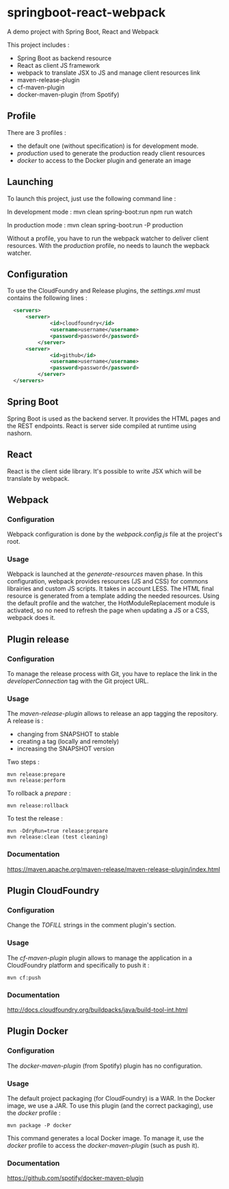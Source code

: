# springboot-react-webpack
A demo project with Spring Boot, React and Webpack

This project includes :
* Spring Boot as backend resource
* React as client JS framework
* webpack to translate JSX to JS and manage client resources link
* maven-release-plugin
* cf-maven-plugin
* docker-maven-plugin (from Spotify)

## Profile

There are 3 profiles :
* the default one (without specification) is for development mode.
* _production_ used to generate the production ready client resources
* _docker_ to access to the Docker plugin and generate an image

## Launching

To launch this project, just use the following command line :

In development mode :
mvn clean spring-boot:run
npm run watch

In production mode :
mvn clean spring-boot:run -P production

Without a profile, you have to run the webpack watcher to deliver client resources. With the _production_ profile, no needs to launch the wepback watcher.

## Configuration
To use the CloudFoundry and Release plugins, the _settings.xml_ must contains the following lines :

```xml
  <servers>
      <server>
              <id>cloudfoundry</id>
              <username>username</username>
              <password>password</password>
          </server>
      <server>
              <id>github</id>
              <username>username</username>
              <password>password</password>
          </server>
  </servers>
```

## Spring Boot

Spring Boot is used as the backend server. It provides the HTML pages and the REST endpoints.
React is server side compiled at runtime using nashorn.

## React

React is the client side library. It's possible to write JSX which will be translate by webpack.


## Webpack

### Configuration

Webpack configuration is done by the _webpack.config.js_ file at the project's root.

### Usage

Webpack is launched at the _generate-resources_ maven phase.
In this configuration, webpack provides resources (JS and CSS) for commons librairies and custom JS scripts. It takes in account LESS. The HTML final resource is generated from a template adding the needed resources.
Using the default profile and the watcher, the HotModuleReplacement module is activated, so no need to refresh the page when updating a JS or a CSS, webpack does it.


## Plugin release

### Configuration

To manage the release process with Git, you have to replace the link in the _developerConnection_ tag with the Git project URL.

### Usage

The _maven-release-plugin_ allows to release an app tagging the repository. A release is :
* changing from SNAPSHOT to stable
* creating a tag (locally and remotely)
* increasing the SNAPSHOT version

Two steps :
```
mvn release:prepare
mvn release:perform
```

To rollback a _prepare_ :
```
mvn release:rollback
```

To test the release :
```
mvn -DdryRun=true release:prepare
mvn release:clean (test cleaning)
```

### Documentation

https://maven.apache.org/maven-release/maven-release-plugin/index.html

## Plugin CloudFoundry

### Configuration

Change the _TOFILL_ strings in the comment plugin's section.

### Usage

The _cf-maven-plugin_ plugin allows to manage the application in a CloudFoundry platform and specifically to push it :

```
mvn cf:push
```

### Documentation

http://docs.cloudfoundry.org/buildpacks/java/build-tool-int.html


## Plugin Docker

### Configuration

The _docker-maven-plugin_ (from Spotify) plugin has no configuration.

### Usage

The default project packaging (for CloudFoundry) is a WAR. In the Docker image, we use a JAR. To use this plugin (and the correct packaging), use the _docker_ profile :

```
mvn package -P docker
```

This command generates a local Docker image. To manage it, use the _docker_ profile to access the _docker-maven-plugin_ (such as push it).

### Documentation

https://github.com/spotify/docker-maven-plugin
